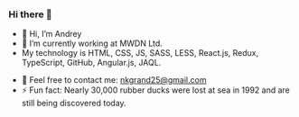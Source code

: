 ### Hi there 👋

- 👋 Hi, I’m Andrey
- 🔭 I’m currently working at MWDN Ltd.
- My technology is HTML, CSS, JS, SASS, LESS, React.js, Redux, TypeScript, GitHub, Angular.js, JAQL.
<!-- - 🌱 I’m currently learning TypeScript, React, Redux. -->
<!-- - 👯 I’m looking to collaborate on any project its stack is: HTML, CSS, JS, React.js, Node.js, Redux, TypeScript, GitHub. -->
- 💬 Feel free to contact me: nkgrand25@gmail.com
- ⚡ Fun fact: Nearly 30,000 rubber ducks were lost at sea in 1992 and are still being discovered today.
